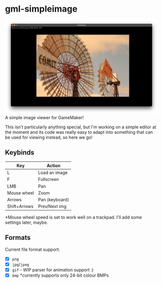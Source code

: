# gml-simpleimage
<img src="./example.png">
A simple image viewer for GameMaker!

This isn't particularly anything special, but I'm working on a simple editor at
the moment and its code was really easy to adapt into something that can be used
for viewing instead, so here we go!

## Keybinds
|     Key     |     Action    |
|-------------|---------------|
|  L          | Load an image |
|  F          | Fullscreen    |
| LMB         | Pan           |
| Mouse wheel | Zoom          |
| Arrows      | Pan (keyboard)|
| Shift+Arrows| Prev/Next img|

\*Mouse wheel speed is set to work well on a trackpad. I'll add some settings later,
maybe.

## Formats
Current file format support:
 - [x] `png`
 - [x] `jpg`/`jpeg`
 - [x] `gif` - WIP parser for animation support :)
 - [x] `bmp` \*currently supports only 24-bit colour BMPs
